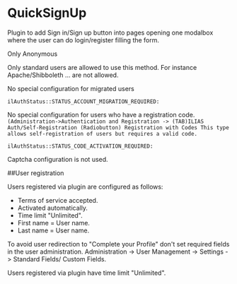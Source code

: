 # QuickSignUp
Plugin to add Sign in/Sign up button into pages opening one modalbox where the user can do login/register filling the form.

Only Anonymous  

Only standard users are allowed to use this method. For instance  Apache/Shibboleth ... are not allowed.

No special configuration for migrated users
    
    ilAuthStatus::STATUS_ACCOUNT_MIGRATION_REQUIRED:

No special configuration for users who have a registration code. 
`(Administration->Authentication and Registration -> (TAB)ILIAS Auth/Self-Registration
		(Radiobutton) Registration with Codes
			This type allows self-registration of users but requires a valid code.`
			
    ilAuthStatus::STATUS_CODE_ACTIVATION_REQUIRED:
			
Captcha configuration is not used.

##User registration

Users registered via plugin are configured as follows:

- Terms of service accepted.
- Activated automatically.
- Time limit "Unlimited".
- First name = User name.
- Last name = User name.

To avoid user redirection to "Complete your Profile" don't set required fields in the user administration.
Administration -> User Management -> Settings -> Standard Fields/ Custom Fields.



Users registered via plugin have time limit "Unlimited".

